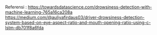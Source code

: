Referensi   :
https://towardsdatascience.com/drowsiness-detection-with-machine-learning-765a16ca208a
https://medium.com/@auliyafirdaus03/driver-drowsiness-detection-system-based-on-eye-aspect-ratio-and-mouth-opening-ratio-using-c-lstm-db701f8a6fda
